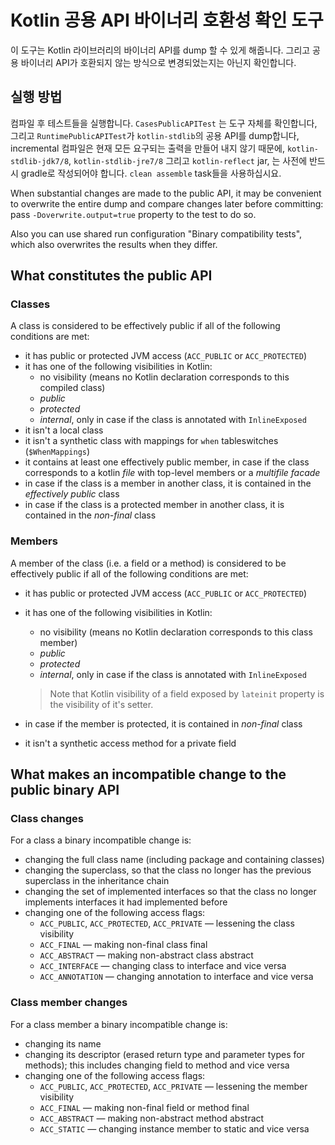 # Kotlin 공용 API 바이너리 호환성 확인 도구

이 도구는 Kotlin 라이브러리의 바이너리 API를 dump 할 수 있게 해줍니다.
그리고 공용 바이너리 API가 호환되지 않는 방식으로 변경되었는지는 아닌지 확인합니다.

## 실행 방법

컴파일 후 테스트들을 실행합니다. `CasesPublicAPITest` 는 도구 자체를 확인합니다, 
그리고 `RuntimePublicAPITest`가 `kotlin-stdlib`의 공용 API를 dump합니다, 
incremental 컴파일은 현재 모든 요구되는 출력을 만들어 내지 않기 때문에,
`kotlin-stdlib-jdk7/8`, `kotlin-stdlib-jre7/8` 그리고 `kotlin-reflect` jar,
는 사전에 반드시 gradle로 작성되어야 합니다. `clean assemble` task들을 사용하십시요.

When substantial changes are made to the public API, it may be convenient to overwrite 
the entire dump and compare changes later before committing: pass `-Doverwrite.output=true` 
property to the test to do so. 

Also you can use shared run configuration "Binary compatibility tests", which also 
overwrites the results when they differ.

## What constitutes the public API

### Classes

A class is considered to be effectively public if all of the following conditions are met:

 - it has public or protected JVM access (`ACC_PUBLIC` or `ACC_PROTECTED`)
 - it has one of the following visibilities in Kotlin:
    - no visibility (means no Kotlin declaration corresponds to this compiled class)
    - *public*
    - *protected*
    - *internal*, only in case if the class is annotated with `InlineExposed`
 - it isn't a local class
 - it isn't a synthetic class with mappings for `when` tableswitches (`$WhenMappings`)
 - it contains at least one effectively public member, in case if the class corresponds
   to a kotlin *file* with top-level members or a *multifile facade*
 - in case if the class is a member in another class, it is contained in the *effectively public* class
 - in case if the class is a protected member in another class, it is contained in the *non-final* class

### Members

A member of the class (i.e. a field or a method) is considered to be effectively public
if all of the following conditions are met:

 - it has public or protected JVM access (`ACC_PUBLIC` or `ACC_PROTECTED`)
 - it has one of the following visibilities in Kotlin:
    - no visibility (means no Kotlin declaration corresponds to this class member)
    - *public*
    - *protected*
    - *internal*, only in case if the class is annotated with `InlineExposed`

    > Note that Kotlin visibility of a field exposed by `lateinit` property is the visibility of it's setter.
 - in case if the member is protected, it is contained in *non-final* class
 - it isn't a synthetic access method for a private field

## What makes an incompatible change to the public binary API

### Class changes

For a class a binary incompatible change is:

 - changing the full class name (including package and containing classes)
 - changing the superclass, so that the class no longer has the previous superclass in
   the inheritance chain
 - changing the set of implemented interfaces so that the class
   no longer implements interfaces it had implemented before
 - changing one of the following access flags:
    - `ACC_PUBLIC`, `ACC_PROTECTED`, `ACC_PRIVATE` — lessening the class visibility
    - `ACC_FINAL` — making non-final class final
    - `ACC_ABSTRACT` — making non-abstract class abstract
    - `ACC_INTERFACE` — changing class to interface and vice versa
    - `ACC_ANNOTATION` — changing annotation to interface and vice versa

### Class member changes

For a class member a binary incompatible change is:

 - changing its name
 - changing its descriptor (erased return type and parameter types for methods);
   this includes changing field to method and vice versa
 - changing one of the following access flags:
    - `ACC_PUBLIC`, `ACC_PROTECTED`, `ACC_PRIVATE` — lessening the member visibility
    - `ACC_FINAL` — making non-final field or method final
    - `ACC_ABSTRACT` — making non-abstract method abstract
    - `ACC_STATIC` — changing instance member to static and vice versa
